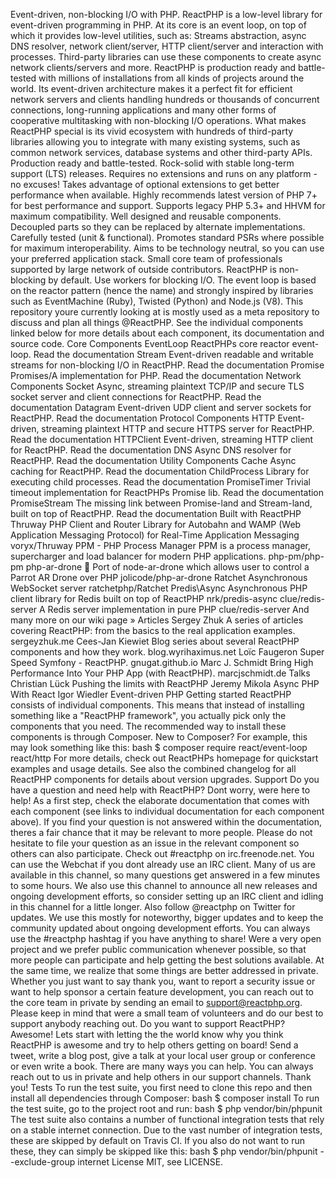Event-driven, non-blocking I/O with PHP. ReactPHP is a low-level library for event-driven programming in PHP. At its core is an event loop, on top of which it provides low-level utilities, such as: Streams abstraction, async DNS resolver, network client/server, HTTP client/server and interaction with processes. Third-party libraries can use these components to create async network clients/servers and more. ReactPHP is production ready and battle-tested with millions of installations from all kinds of projects around the world. Its event-driven architecture makes it a perfect fit for efficient network servers and clients handling hundreds or thousands of concurrent connections, long-running applications and many other forms of cooperative multitasking with non-blocking I/O operations. What makes ReactPHP special is its vivid ecosystem with hundreds of third-party libraries allowing you to integrate with many existing systems, such as common network services, database systems and other third-party APIs. Production ready and battle-tested. Rock-solid with stable long-term support (LTS) releases. Requires no extensions and runs on any platform - no excuses! Takes advantage of optional extensions to get better performance when available. Highly recommends latest version of PHP 7+ for best performance and support. Supports legacy PHP 5.3+ and HHVM for maximum compatibility. Well designed and reusable components. Decoupled parts so they can be replaced by alternate implementations. Carefully tested (unit & functional). Promotes standard PSRs where possible for maximum interoperability. Aims to be technology neutral, so you can use your preferred application stack. Small core team of professionals supported by large network of outside contributors. ReactPHP is non-blocking by default. Use workers for blocking I/O. The event loop is based on the reactor pattern (hence the name) and strongly inspired by libraries such as EventMachine (Ruby), Twisted (Python) and Node.js (V8). This repository youre currently looking at is mostly used as a meta repository to discuss and plan all things @ReactPHP. See the individual components linked below for more details about each component, its documentation and source code. Core Components EventLoop ReactPHPs core reactor event-loop. Read the documentation Stream Event-driven readable and writable streams for non-blocking I/O in ReactPHP. Read the documentation Promise Promises/A implementation for PHP. Read the documentation Network Components Socket Async, streaming plaintext TCP/IP and secure TLS socket server and client connections for ReactPHP. Read the documentation Datagram Event-driven UDP client and server sockets for ReactPHP. Read the documentation Protocol Components HTTP Event-driven, streaming plaintext HTTP and secure HTTPS server for ReactPHP. Read the documentation HTTPClient Event-driven, streaming HTTP client for ReactPHP. Read the documentation DNS Async DNS resolver for ReactPHP. Read the documentation Utility Components Cache Async caching for ReactPHP. Read the documentation ChildProcess Library for executing child processes. Read the documentation PromiseTimer Trivial timeout implementation for ReactPHPs Promise lib. Read the documentation PromiseStream The missing link between Promise-land and Stream-land, built on top of ReactPHP. Read the documentation Built with ReactPHP Thruway PHP Client and Router Library for Autobahn and WAMP (Web Application Messaging Protocol) for Real-Time Application Messaging voryx/Thruway PPM - PHP Process Manager PPM is a process manager, supercharger and load balancer for modern PHP applications. php-pm/php-pm php-ar-drone 🚁 Port of node-ar-drone which allows user to control a Parrot AR Drone over PHP jolicode/php-ar-drone Ratchet Asynchronous WebSocket server ratchetphp/Ratchet Predis\Async Asynchronous PHP client library for Redis built on top of ReactPHP nrk/predis-async clue/redis-server A Redis server implementation in pure PHP clue/redis-server And many more on our wiki page » Articles Sergey Zhuk A series of articles covering ReactPHP: from the basics to the real application examples. sergeyzhuk.me Cees-Jan Kiewiet Blog series about several ReactPHP components and how they work. blog.wyrihaximus.net Loïc Faugeron Super Speed Symfony - ReactPHP. gnugat.github.io Marc J. Schmidt Bring High Performance Into Your PHP App (with ReactPHP). marcjschmidt.de Talks Christian Lück Pushing the limits with ReactPHP Jeremy Mikola Async PHP With React Igor Wiedler Event-driven PHP Getting started ReactPHP consists of individual components. This means that instead of installing something like a "ReactPHP framework", you actually pick only the components that you need. The recommended way to install these components is through Composer. New to Composer? For example, this may look something like this: bash $ composer require react/event-loop react/http For more details, check out ReactPHPs homepage for quickstart examples and usage details. See also the combined changelog for all ReactPHP components for details about version upgrades. Support Do you have a question and need help with ReactPHP? Dont worry, were here to help! As a first step, check the elaborate documentation that comes with each component (see links to individual documentation for each component above). If you find your question is not answered within the documentation, theres a fair chance that it may be relevant to more people. Please do not hesitate to file your question as an issue in the relevant component so others can also participate. Check out #reactphp on irc.freenode.net. You can use the Webchat if you dont already use an IRC client. Many of us are available in this channel, so many questions get answered in a few minutes to some hours. We also use this channel to announce all new releases and ongoing development efforts, so consider setting up an IRC client and idling in this channel for a little longer. Also follow @reactphp on Twitter for updates. We use this mostly for noteworthy, bigger updates and to keep the community updated about ongoing development efforts. You can always use the #reactphp hashtag if you have anything to share! Were a very open project and we prefer public communication whenever possible, so that more people can participate and help getting the best solutions available. At the same time, we realize that some things are better addressed in private. Whether you just want to say thank you, want to report a security issue or want to help sponsor a certain feature development, you can reach out to the core team in private by sending an email to support@reactphp.org. Please keep in mind that were a small team of volunteers and do our best to support anybody reaching out. Do you want to support ReactPHP? Awesome! Lets start with letting the the world know why you think ReactPHP is awesome and try to help others getting on board! Send a tweet, write a blog post, give a talk at your local user group or conference or even write a book. There are many ways you can help. You can always reach out to us in private and help others in our support channels. Thank you! Tests To run the test suite, you first need to clone this repo and then install all dependencies through Composer: bash $ composer install To run the test suite, go to the project root and run: bash $ php vendor/bin/phpunit The test suite also contains a number of functional integration tests that rely on a stable internet connection. Due to the vast number of integration tests, these are skipped by default on Travis CI. If you also do not want to run these, they can simply be skipped like this: bash $ php vendor/bin/phpunit --exclude-group internet License MIT, see LICENSE.